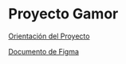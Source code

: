 # Proyecto Gamor

[Orientación del Proyecto](./Orientacion.md)

[Documento de Figma](https://www.figma.com/file/AMZB4c8u8KZXvffNQCFT8q/Gamor?type=design&node-id=0%3A1&mode=design&t=hMyUiJzlSoLXXKKd-1)

